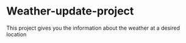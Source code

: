# Weather-update-project
This project gives you the information about the weather at a desired location
